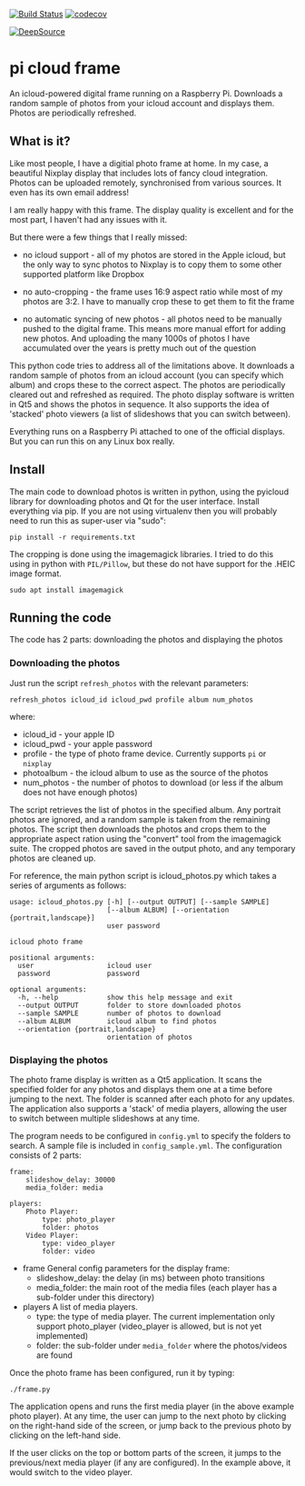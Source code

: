 [![Build Status](https://travis-ci.org/paulknewton/pi-cloud-frame.svg?branch=master)](https://travis-ci.org/paulknewton/pi-cloud-frame)
[![codecov](https://codecov.io/gh/paulknewton/pi-cloud-frame/branch/master/graph/badge.svg)](https://codecov.io/gh/paulknewton/pi-cloud-frame)

[![DeepSource](https://static.deepsource.io/deepsource-badge-light.svg)](https://deepsource.io/gh/paulknewton/pi-cloud-frame/?ref=repository-badge)
# pi cloud frame

An icloud-powered digital frame running on a Raspberry Pi.
Downloads a random sample of photos from your icloud account and displays them. Photos are periodically refreshed.

## What is it?

Like most people, I have a digitial photo frame at home. In my case, a beautiful Nixplay display that includes lots of fancy cloud integration. Photos can be uploaded remotely, synchronised from various sources. It even has its own email address!

I am really happy with this frame. The display quality is excellent and for the most part, I haven't had any issues with it.

But there were a few things that I really missed:
* no icloud support - all of my photos are stored in the Apple icloud, but the only way to sync photos to Nixplay is to copy them to some other supported platform like Dropbox

* no auto-cropping - the frame uses 16:9 aspect ratio while most of my photos are 3:2. I have to manually crop these to get them to fit the frame

* no automatic syncing of new photos - all photos need to be manually pushed to the digital frame. This means more manual effort for adding new photos. And uploading the many 1000s of photos I have accumulated over the years is pretty much out of the question

This python code tries to address all of the limitations above. It downloads a random sample of photos from an icloud account (you can specify which album) and crops these to the correct aspect. The photos are periodically cleared out and refreshed as required. The photo display software is written in Qt5 and shows the photos in sequence. It also supports the idea of 'stacked' photo viewers (a list of slideshows that you can switch between).

Everything runs on a Raspberry Pi attached to one of the official displays. But you can run this on any Linux box really.

## Install

The main code to download photos is written in python, using the pyicloud library for downloading photos and Qt for the user interface. Install everything via pip. If you are not using virtualenv then you will probably need to run this as super-user via "sudo":

```
pip install -r requirements.txt
```

The cropping is done using the imagemagick libraries. I tried to do this using in python with ```PIL/Pillow```, but these do not have support for the .HEIC image format.

```
sudo apt install imagemagick
```

## Running the code

The code has 2 parts: downloading the photos and displaying the photos

### Downloading the photos

Just run the script ```refresh_photos``` with the relevant parameters:

```
refresh_photos icloud_id icloud_pwd profile album num_photos
```
where:
* icloud_id - your apple ID
* icloud_pwd - your apple password
* profile - the type of photo frame device. Currently supports ```pi``` or ```nixplay```
* photoalbum - the icloud album to use as the source of the photos
* num_photos - the number of photos to download (or less if the album does not have enough photos)

The script retrieves the list of photos in the specified album. Any portrait photos are ignored, and a random sample is taken from the remaining photos. The script then downloads the photos and crops them to the appropriate aspect ration using the "convert" tool from the imagemagick suite. The cropped photos are saved in the output photo, and any temporary photos are cleaned up.

For reference, the main python script is icloud_photos.py which takes a series of arguments as follows:
```
usage: icloud_photos.py [-h] [--output OUTPUT] [--sample SAMPLE]
                        [--album ALBUM] [--orientation {portrait,landscape}]
                        user password

icloud photo frame

positional arguments:
  user                  icloud user
  password              password

optional arguments:
  -h, --help            show this help message and exit
  --output OUTPUT       folder to store downloaded photos
  --sample SAMPLE       number of photos to download
  --album ALBUM         icloud album to find photos
  --orientation {portrait,landscape}
                        orientation of photos
```


### Displaying the photos

The photo frame display is written as a Qt5 application. It scans the specified folder for any photos and displays them one at a time before jumping to the next. The folder is scanned after each photo for any updates. The application also supports a 'stack' of media players, allowing the user to switch between multiple slideshows at any time.

The program needs to be configured in ```config.yml``` to specify the folders to search. A sample file is included in ```config_sample.yml```. The configuration consists of 2 parts:

```
frame:
    slideshow_delay: 30000
    media_folder: media

players:
    Photo Player:
        type: photo_player
        folder: photos
    Video Player:
        type: video_player
        folder: video
```
* frame
    General config parameters for the display frame:
    * slideshow_delay: the delay (in ms) between photo transitions
    * media_folder: the main root of the media files (each player has a sub-folder under this directory)
* players
    A list of media players.
    * type: the type of media player. The current implementation only support photo_player (video_player is allowed, but is not yet implemented)
    * folder: the sub-folder under ```media_folder``` where the photos/videos are found

Once the photo frame has been configured, run it by typing:
```
./frame.py
```

The application opens and runs the first media player (in the above example photo player). At any time, the user can jump to the next photo by clicking on the right-hand side of the screen, or jump back to the previous photo by clicking on the left-hand side.

If the user clicks on the top or bottom parts of the screen, it jumps to the previous/next media player (if any are configured). In the example above, it would switch to the video player. 

